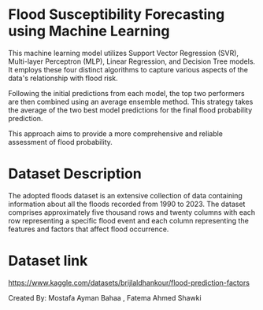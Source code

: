 # Flood Susceptibility Forecasting using Machine Learning
This machine learning model utilizes Support Vector Regression (SVR), Multi-layer Perceptron (MLP), Linear Regression, and Decision Tree models. It employs these four distinct algorithms to capture various aspects of the data's relationship with flood risk.

Following the initial predictions from each model, the top two performers are then combined using an average ensemble method. This strategy takes the average of the two best model predictions for the final flood probability prediction.

This approach aims to provide a more comprehensive and reliable assessment of flood probability.

# Dataset Description
The adopted floods dataset is an extensive collection of data containing information about all the floods recorded from 1990 to 2023. The dataset comprises approximately five thousand rows and twenty columns with each row representing a specific flood event and each column representing the features and factors that affect flood occurrence.

# Dataset link
https://www.kaggle.com/datasets/brijlaldhankour/flood-prediction-factors

Created By: Mostafa Ayman Bahaa , Fatema Ahmed Shawki
